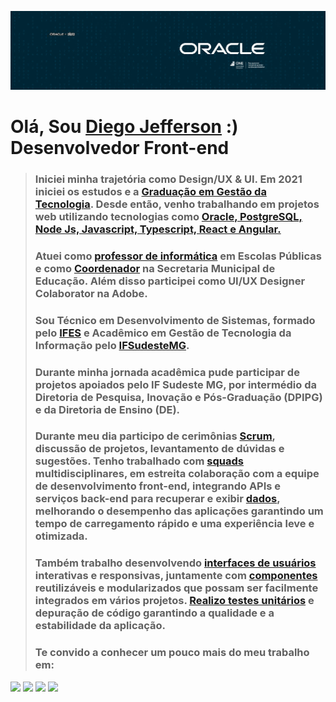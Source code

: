 
![](https://github.com/Diegojfsr/Diegojfsr/blob/main/Imagens/CapaOracleOne.jpg)

# Olá, Sou [Diego Jefferson]() :)  Desenvolvedor Front-end

> ### Iniciei minha trajetória como Design/UX & UI. Em 2021 iniciei os estudos e a [Graduação em Gestão da Tecnologia](https:). Desde então, venho trabalhando em projetos web utilizando tecnologias como [Oracle, PostgreSQL, Node Js, Javascript, Typescript, React e Angular.]()
> 
> ### Atuei como [professor de informática]() em Escolas Públicas e como [Coordenador]() na Secretaria Municipal de Educação. Além disso participei como UI/UX Designer Colaborator na Adobe.
> 
> ### Sou Técnico em Desenvolvimento de Sistemas, formado pelo [IFES](https://alegre.ifes.edu.br/) e Acadêmico em Gestão de Tecnologia da Informação pelo [IFSudesteMG](https://www.ifsudestemg.edu.br/muriae).
> 
> ### Durante minha jornada acadêmica pude participar de projetos apoiados pelo IF Sudeste MG, por intermédio da Diretoria de Pesquisa, Inovação e Pós-Graduação (DPIPG) e da Diretoria de Ensino (DE).
> 
> ### Durante meu dia participo de cerimônias [Scrum](), discussão de projetos, levantamento de dúvidas e sugestões. Tenho trabalhado com [squads]() multidisciplinares, em estreita colaboração com a equipe de desenvolvimento front-end, integrando APIs e serviços back-end para recuperar e exibir [dados](), melhorando o desempenho das aplicações garantindo um tempo de carregamento rápido e uma experiência leve e otimizada.
> 
> ### Também trabalho desenvolvendo [interfaces de usuários]() interativas e responsivas, juntamente com [componentes]() reutilizáveis e modularizados que possam ser facilmente integrados em vários projetos. [Realizo testes unitários]() e depuração de código garantindo a qualidade e a estabilidade da aplicação.
> 
> ### Te convido a conhecer um pouco mais do meu trabalho em:

</p>

<!-- Tag centralizadora das Badges -->
<p float="center">
  
  [<img src="https://img.shields.io/badge/Portfolio-255E63?style=for-the-badge&logo=About.me&logoColor=white" height="40"></a>](https://diegojfsr.myportfolio.com/)
  [<img src="https://img.shields.io/badge/LinkedIn-0077B5?style=for-the-badge&logo=linkedin&logoColor=white" height="40"></a>](https://www.linkedin.com/in/diegojfsr/)
  [<img src="https://img.shields.io/badge/Medium-12100E?style=for-the-badge&logo=medium&logoColor=white" height="40"></a>](https://medium.com/@diegojfsr)
  [<img src="https://img.shields.io/badge/Behance-0054F7?style=for-the-badge&logo=behance&logoColor=white" height="40"></a>](https://www.behance.net/diegojfsr)

</p>
